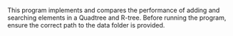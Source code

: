 This program implements and compares the performance of adding and searching elements in a Quadtree and R-tree. Before running the program, ensure the correct path to the data folder is provided.
